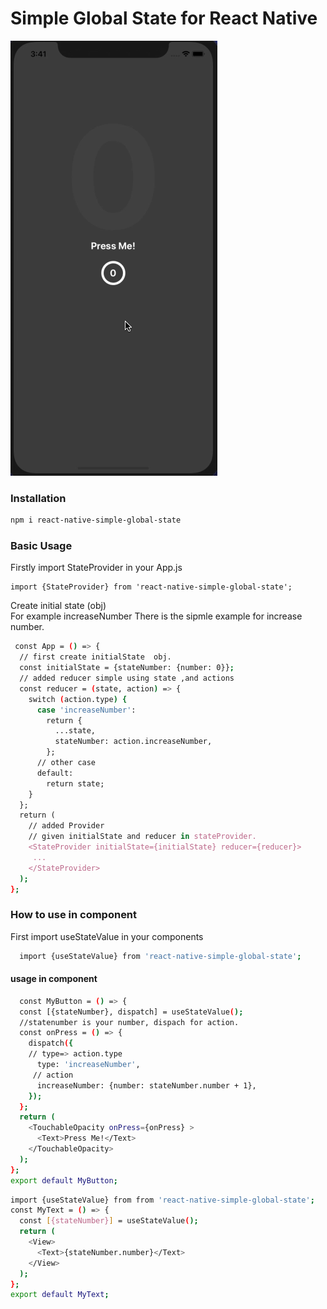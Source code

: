# Simple Global State for React Native 
 
![Alt text](https://github.com/alperenyanc/RNStateManagement/blob/main/screens/ios.gif)

 
### Installation
 
```sh
npm i react-native-simple-global-state
```
 
### Basic Usage
 
Firstly import StateProvider in your App.js
```shr
import {StateProvider} from 'react-native-simple-global-state';
```
Create initial state (obj)  
For example increaseNumber
There is the sipmle example for increase number.
```sh
 const App = () => {
  // first create initialState  obj.
  const initialState = {stateNumber: {number: 0}};
  // added reducer simple using state ,and actions
  const reducer = (state, action) => {
    switch (action.type) {
      case 'increaseNumber':
        return {
          ...state,
          stateNumber: action.increaseNumber,
        };
      // other case
      default:
        return state;
    }
  };
  return (
    // added Provider
    // given initialState and reducer in stateProvider.
    <StateProvider initialState={initialState} reducer={reducer}>
     ... 
    </StateProvider>
  );
};
```
### How to use in component
First import useStateValue  in your components
```sh
  import {useStateValue} from 'react-native-simple-global-state';
```
#### usage in component
```sh
  const MyButton = () => {
  const [{stateNumber}, dispatch] = useStateValue();
  //statenumber is your number, dispach for action.
  const onPress = () => {
    dispatch({
    // type=> action.type
      type: 'increaseNumber',
     // action
      increaseNumber: {number: stateNumber.number + 1},
    });
  };
  return (
    <TouchableOpacity onPress={onPress} >
      <Text>Press Me!</Text>
    </TouchableOpacity>
  );
};
export default MyButton;
```
```sh
import {useStateValue} from from 'react-native-simple-global-state';
const MyText = () => {
  const [{stateNumber}] = useStateValue();
  return (
    <View>
      <Text>{stateNumber.number}</Text>
    </View>
  );
};
export default MyText;
```
 